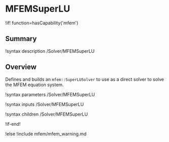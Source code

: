 # MFEMSuperLU

!if! function=hasCapability('mfem')

## Summary

!syntax description /Solver/MFEMSuperLU

## Overview

Defines and builds an `mfem::SuperLUSolver` to use as a direct solver to solve the MFEM equation system.

!syntax parameters /Solver/MFEMSuperLU

!syntax inputs /Solver/MFEMSuperLU

!syntax children /Solver/MFEMSuperLU

!if-end!

!else
!include mfem/mfem_warning.md
